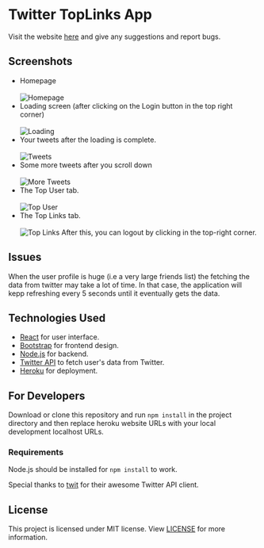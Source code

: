 # Twitter TopLinks App

Visit the website [here](https://intense-beyond-79161.herokuapp.com/) and give any suggestions and report bugs.<br/>

## Screenshots

- Homepage <br/><br/>
  ![Homepage](https://i.imgur.com/ksBWFO4.png)
- Loading screen (after clicking on the Login button in the top right corner)<br/><br/>
  ![Loading](https://i.imgur.com/8O6idFB.png)
- Your tweets after the loading is complete.<br/><br/>
  ![Tweets](https://i.imgur.com/TbzlyNv.png)
- Some more tweets after you scroll down <br/><br/>
  ![More Tweets](https://i.imgur.com/DUU4nHZ.png)
- The Top User tab. <br/><br/>
  ![Top User](https://i.imgur.com/ZbuDrNO.png)
- The Top Links tab. <br/><br/>
  ![Top Links](https://i.imgur.com/2nOQzTl.png)
  After this, you can logout by clicking in the top-right corner.

## Issues
When the user profile is huge (i.e a very large friends list) the fetching the data from twitter may take a lot of time. In that case, the application will kepp refreshing every 5 seconds until it eventually gets the data.

## Technologies Used

- [React](https://reactjs.org/) for user interface.<br/>
- [Bootstrap](https://getbootstrap.com/) for frontend design.<br/>
- [Node.js](https://nodejs.org/) for backend.<br/>
- [Twitter API](https://developer.twitter.com/en/products/twitter-api) to fetch user's data from Twitter.
- [Heroku](https://heroku.com/) for deployment.

## For Developers

Download or clone this repository and run `npm install` in the project directory and then replace heroku website URLs with your local development localhost URLs.<br/>

### Requirements

Node.js should be installed for `npm install` to work.

Special thanks to [twit](https://github.com/ttezel/twit) for their awesome Twitter API client.

## License

This project is licensed under MIT license. View [LICENSE](https://github.com/ashutoshdumiyan/twitter-toplinks/blob/master/LICENSE) for more information.
